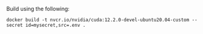 Build using the following:

```
docker build -t nvcr.io/nvidia/cuda:12.2.0-devel-ubuntu20.04-custom --secret id=mysecret,src=.env .
```